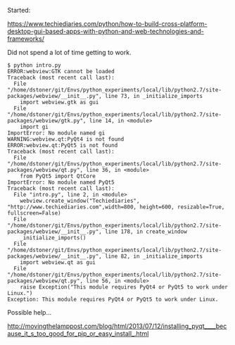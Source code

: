 Started:

https://www.techiediaries.com/python/how-to-build-cross-platform-desktop-gui-based-apps-with-python-and-web-technologies-and-frameworks/



Did not spend a lot of time getting to work.


```
$ python intro.py 
ERROR:webview:GTK cannot be loaded
Traceback (most recent call last):
  File "/home/dstoner/git/Envs/python_experiments/local/lib/python2.7/site-packages/webview/__init__.py", line 73, in _initialize_imports
    import webview.gtk as gui
  File "/home/dstoner/git/Envs/python_experiments/local/lib/python2.7/site-packages/webview/gtk.py", line 14, in <module>
    import gi
ImportError: No module named gi
WARNING:webview.qt:PyQt4 is not found
ERROR:webview.qt:PyQt5 is not found
Traceback (most recent call last):
  File "/home/dstoner/git/Envs/python_experiments/local/lib/python2.7/site-packages/webview/qt.py", line 36, in <module>
    from PyQt5 import QtCore
ImportError: No module named PyQt5
Traceback (most recent call last):
  File "intro.py", line 2, in <module>
    webview.create_window("Techiediaries", "http://www.techiediaries.com",width=800, height=600, resizable=True, fullscreen=False) 
  File "/home/dstoner/git/Envs/python_experiments/local/lib/python2.7/site-packages/webview/__init__.py", line 178, in create_window
    _initialize_imports()
  File "/home/dstoner/git/Envs/python_experiments/local/lib/python2.7/site-packages/webview/__init__.py", line 82, in _initialize_imports
    import webview.qt as gui
  File "/home/dstoner/git/Envs/python_experiments/local/lib/python2.7/site-packages/webview/qt.py", line 56, in <module>
    raise Exception("This module requires PyQt4 or PyQt5 to work under Linux.")
Exception: This module requires PyQt4 or PyQt5 to work under Linux.

```

Possible help...

http://movingthelamppost.com/blog/html/2013/07/12/installing_pyqt____because_it_s_too_good_for_pip_or_easy_install_.html
